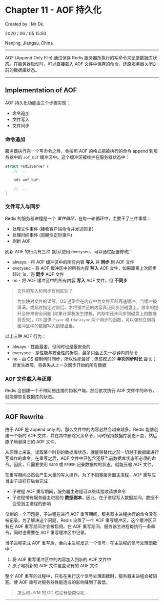 # Chapter 11 - AOF 持久化

Created by : Mr Dk.

2020 / 06 / 05 15:50

Nanjing, Jiangsu, China

---

AOF (Append Only File) 通过保存 Redis 服务器所执行的写命令来记录数据库状态。在服务器启动时，可以直接载入 AOF 文件中保存的命令，还原服务器关闭之前的数据库状态。

---

## Implementation of AOF

AOF 持久化功能由三个步骤实现：

* 命令追加
* 文件写入
* 文件同步

### 命令追加

服务器执行完一个写命令之后，会按照 AOF 的格式把被执行的命令 append 到服务器中的 `aof_buf` 缓冲区中。这个缓冲区被维护在服务器状态中：

```c
struct redisServer {
    // ...

    sds aof_buf;

    // ...
}
```

### 文件写入与同步

Redis 的服务器进程是一个 *事件循环*，在每一轮循环中，主要干了三件事情：

* 处理文件事件 (接收客户端命令并发送回复)
* 处理时间事件 (周期性定时事件)
* 刷新 AOF

刷新 AOF 的行为有三种 (默认使用 everysec，可以通过配置修改)：

* always - 将 AOF 缓冲区中的所有内容 **写入** 并 **同步** 到 AOF 文件
* everysec - 将 AOF 缓冲区中的所有内容 **写入** AOF 文件，如果距离上次同步超过 1s，则 **同步** AOF 文件
* no - 将 AOF 缓冲区中的所有内容 **写入** AOF 文件，但 **不同步**

> 文件的写入和同步有何区别？
>
> 为加快对文件的读写，OS 通常会在内存中为文件开辟高速缓冲。当缓冲被填满，或超过指定时限后，才将缓冲区的内容真正同步到磁盘上。效率的提升会带来安全问题 (如果计算机发生停机，内存中还未同步到磁盘上的数据将丢失)。OS 提供 `fsync` 和 `fdatasync` 两个同步的函数，可以强制立刻将缓冲区中的数据写入到硬盘里。

以上三种 AOF 行为：

* always - 性能最差，但同时也是最安全的
* everysec - 是性能与安全性的折衷，最多只会丢失一秒钟内的命令
* no - 由 OS 控制何时同步，所以性能最好；但该模式的 **单次同步时长** 最长；若发生故障，将丢失从上一次同步开始的所有数据

### AOF 文件载入与还原

Redis 会创建一个不带网络连接的伪客户端，然后依次执行 AOF 文件中的命令，就能够恢复数据库的状态。

---

## AOF Rewrite

由于 AOF 是 append only 的，那么文件中的内容必然会越来越多。Redis 能够创建一个新的 AOF 文件，并在其中删除冗余命令，同时保持数据库状态不变，然后原子地替换旧的 AOF 文件。

从原理上来说，读取某个时刻的数据库状态，就能够替代之前一切对于数据库进行写操作的命令。在重写之后，AOF 文件中只包含还原当前数据库状态所必须的命令。因此，只需要使用 `SADD` 或 `RPUSH` 记录数据库的状态，就能压缩 AOF 文件。

在重写期间必然会产生大量的写入操作。为了不阻塞服务器主进程，AOF 重写应当由子进程在后台完成：

* 子进程 AOF 重写期间，服务器主进程可以继续接收请求命令
* 子进程带有服务器主进程的 **数据副本**，因此，在子进程写入数据期间，数据不会受到主进程的影响

仅剩的一个问题是，子进程在进行 AOF 重写期间，服务器主进程执行的命令没有被记录。为了解决这个问题，Redis 设置了一个 AOF 重写缓冲区，这个缓冲区只有在 AOF 重写期间才会被启用。在 AOF 重写期间，服务器主进程每执行一条命令，同时也需要在 AOF 重写缓冲区中记录。

当子进程完成 AOF 重写后，会向主进程发送一个信号。在主进程的信号处理函数中：

1. 将 AOF 重写缓冲区中的内容加入到新的 AOF 文件中
2. 原子地将新的 AOF 文件覆盖现有的 AOF 文件

整个 AOF 重写的过程中，只有在执行这个信号处理函数时，服务器主进程会被阻塞。使 AOF 重写对服务器性能造成的影响降到了最低。

> 怎么和 JVM 的 GC 过程有些类似呢...

---

